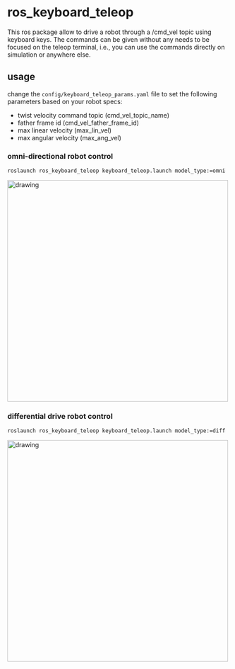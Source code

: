 # ros_keyboard_teleop
This ros package allow to drive a robot through a /cmd_vel topic using keyboard keys. The commands can be given without any needs to be focused on the teleop terminal, i.e., you can use the commands directly on simulation or anywhere else.

## usage
change the ```config/keyboard_teleop_params.yaml``` file to set the following parameters based on your robot specs:
- twist velocity command topic (cmd_vel_topic_name)
- father frame id (cmd_vel_father_frame_id)
- max linear velocity (max_lin_vel)
- max angular velocity (max_ang_vel)


### omni-directional robot control
   ```
   roslaunch ros_keyboard_teleop keyboard_teleop.launch model_type:=omni
   ```
   <img src="https://user-images.githubusercontent.com/76060218/150688007-8ea3e5bf-0c3e-414a-be70-5a2039f66586.png" alt="drawing" width="500"/>

### differential drive robot control
   ```
   roslaunch ros_keyboard_teleop keyboard_teleop.launch model_type:=diff
   ```
   <img src="https://user-images.githubusercontent.com/76060218/150687855-4f9d8374-9459-495a-9d13-bb09c521ed99.png" alt="drawing" width="500"/>
